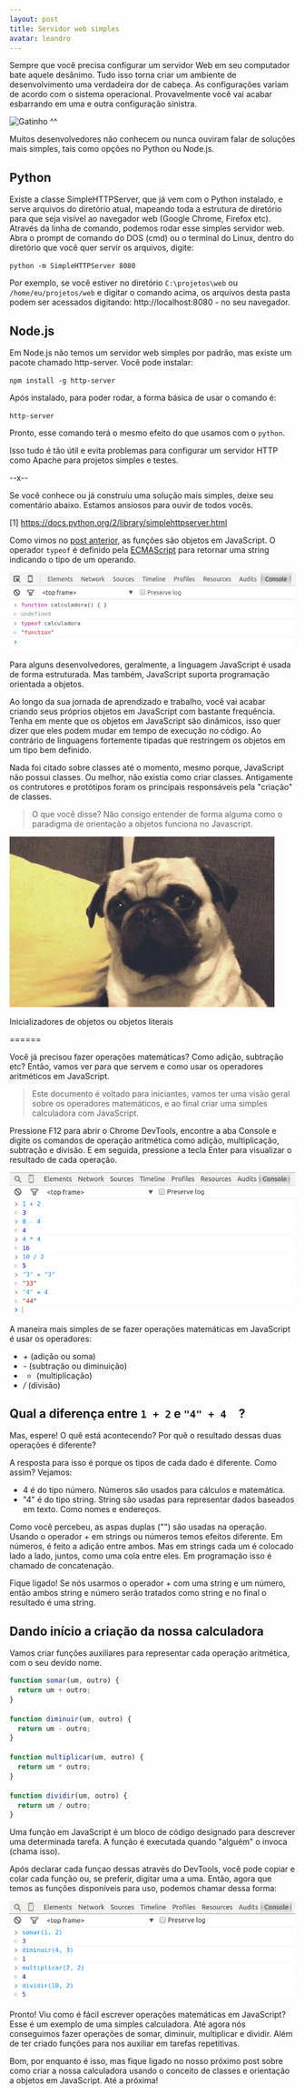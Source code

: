 ```yaml
---
layout: post
title: Servidor web simples
avatar: leandro
---
```


Sempre que você precisa configurar um servidor Web em seu computador bate aquele desânimo. Tudo isso torna criar um ambiente de desenvolvimento uma verdadeira dor de cabeça. As configurações variam de acordo com o sistema operacional. Provavelmente você vai acabar esbarrando em uma e outra configuração sinistra.


![Gatinho ^^](https://media.giphy.com/media/XwnOjVqPIlXGM/giphy.gif)


Muitos desenvolvedores não conhecem ou nunca ouviram falar de soluções mais simples, tais como opções no Python ou Node.js.


Python
--

Existe a classe SimpleHTTPServer, que já vem com o Python instalado, e serve arquivos do diretório atual, mapeando toda a estrutura de diretório para que seja visível ao navegador web (Google Chrome, Firefox etc). Através da linha de comando, podemos rodar esse simples servidor web. Abra o prompt de comando do DOS (cmd) ou o terminal do Linux, dentro do diretório que você quer servir os arquivos, digite:

`python -m SimpleHTTPServer 8080`

Por exemplo, se você estiver no diretório `C:\projetos\web` ou `/home/eu/projetos/web` e digitar o comando acima, os arquivos desta pasta podem ser acessados digitando: http://localhost:8080 - no seu navegador.

Node.js
--

Em Node.js não temos um servidor web simples por padrão, mas existe um pacote chamado http-server. Você pode instalar:

`npm install -g http-server`

Após instalado, para poder rodar, a forma básica de usar o comando é:

`http-server`

Pronto, esse comando terá o mesmo efeito do que usamos com o `python`.

Isso tudo é tão útil e evita problemas para configurar um servidor HTTP como Apache para projetos simples e testes.




--x--

Se você conhece ou já construíu uma solução mais simples, deixe seu comentário abaixo. Estamos ansiosos para ouvir de todos vocês.



[1] https://docs.python.org/2/library/simplehttpserver.html
















Como vimos no [post anterior](/2015/10/05/calculadora-em-javascript/), as funções são objetos em JavaScript. O operador `typeof` é definido pela [ECMAScript](https://pt.wikipedia.org/wiki/ECMAScript) para retornar uma string indicando o tipo de um operando.

![Confuso.](/assets/typeof_function_calc.png)

Para alguns desenvolvedores, geralmente, a linguagem JavaScript é usada de forma estruturada. Mas também, JavaScript suporta programação orientada a objetos.

Ao longo da sua jornada de aprendizado e trabalho, você vai acabar criando seus próprios objetos em JavaScript com bastante frequência. Tenha em mente que os objetos em JavaScript são dinâmicos, isso quer dizer que eles podem mudar em tempo de execução no código. Ao contrário de linguagens fortemente tipadas que restringem os objetos em um tipo bem definido.

Nada foi citado sobre classes até o momento, mesmo porque, JavaScript não possui classes. Ou melhor, não existia como criar classes. Antigamente os contrutores e protótipos foram os principais responsáveis pela "criação" de classes.

> O que você disse? Não consigo entender de forma alguma como o paradigma de orientação a objetos funciona no Javascript.

![Confuso.](/assets/shocked_pug.gif)

Inicializadores de objetos ou objetos literais

======


Você já precisou fazer operações matemáticas? Como adição, subtração etc? Então, vamos ver para que servem e como usar os operadores aritméticos em JavaScript.

> Este documento é voltado para iniciantes, vamos ter uma visão geral sobre os operadores matemáticos, e ao final criar uma simples calculadora com JavaScript.

Pressione F12 para abrir o Chrome DevTools, encontre a aba Console e digite os comandos de operação aritmética como adição, multiplicação, subtração e divisão. E em seguida, pressione a tecla Enter para visualizar o resultado de cada operação.

![Operadores matemáticos com String.](/assets/operdores_matematicos_com_string.png)

A maneira mais simples de se fazer operações matemáticas em JavaScript é usar os operadores:

- *+* (adição ou soma)
- *-* (subtração ou diminuição)
- * (multiplicação)
- */* (divisão)

 Qual a diferença entre ```1 + 2``` e ```"4" + 4  ```?
--

Mas, espere! O quê está acontecendo? Por quê o resultado dessas duas operações é diferente?

A resposta para isso é porque os tipos de cada dado é diferente. Como assim? Vejamos:

- 4 é do tipo número. Números são usados para cálculos e matemática.
- "4" é do tipo string. String são usadas para representar dados baseados em texto. Como nomes e endereços.

Como você percebeu, as aspas duplas ("") são usadas na operação. Usando o operador + em strings ou números temos efeitos diferente. Em números, é feito a adição entre ambos. Mas em strings cada um é colocado lado a lado, juntos, como uma cola entre eles. Em programação isso é chamado de concatenação.

Fique ligado! Se nós usarmos o operador + com uma string e um número, então ambos string e número serão tratados como string e no final o resultado é uma string.

Dando início a criação da nossa calculadora
--

Vamos criar funções auxiliares para representar cada operação aritmética, com o seu devido nome.

```javascript
function somar(um, outro) {
  return um + outro;
}

function diminuir(um, outro) {
  return um - outro;
}

function multiplicar(um, outro) {
  return um * outro;
}

function dividir(um, outro) {
  return um / outro;
}
```

Uma função em JavaScript é um bloco de código designado para descrever uma determinada tarefa. A função é executada quando "alguém" o invoca (chama isso).


Após declarar cada funçao dessas através do DevTools, você pode copiar e colar cada função ou, se preferir, digitar uma a uma. Então, agora que temos as funções disponíveis para uso, podemos chamar dessa forma:

![Funções representando os operadores matemáticos .](/assets/operadores_funcoes.png)

Pronto! Viu como é fácil escrever operações matemáticas em JavaScript? Esse é um exemplo de uma simples calculadora. Até agora nós conseguimos fazer operações de somar, diminuir, multiplicar e dividir. Além de ter criado funções para nos auxiliar em tarefas repetitivas.

Bom, por enquanto é isso, mas fique ligado no nosso próximo post sobre como criar a nossa calculadora usando o conceito de classes e orientação a objetos em JavaScript. Até a próxima!

